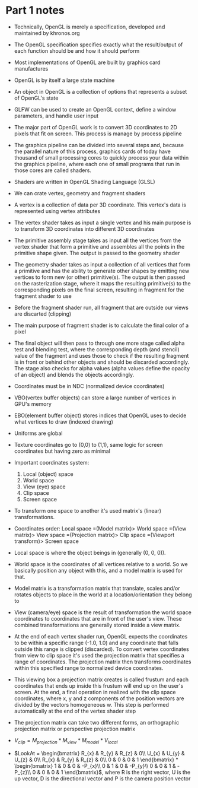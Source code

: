 # Part 1 notes

- Technically, OpenGL is merely a specification, developed and maintained by khronos.org

- The OpenGL specification specifies exactly what the result/output of each function should be and how it should perform

- Most implementations of OpenGL are built by graphics card manufactures

- OpenGL is by itself a large state machine

- An object in OpenGL is a collection of options that represents a subset of OpenGL's state

- GLFW can be used to create an OpenGL context, define a window parameters, and handle user input

- The major part of OpenGL work is to convert 3D coordinates to 2D pixels that fit on screen. This process is manage by process pipeline

- The graphics pipeline can be divided into several steps and, because the parallel nature of this process, graphics cards of today have thousand of small processing cores to quickly process your data within the graphics pipeline, where each one of small programs that run in those cores are called shaders.

- Shaders are written in OpenGL Shading Language (GLSL)

- We can crate vertex, geometry and fragment shaders

- A vertex is a collection of data per 3D coordinate. This vertex's data is represented using vertex attributes

- The vertex shader takes as input a single vertex and his main purpose is to transform 3D coordinates into different 3D coordinates

- The primitive assembly stage takes as input all the vertices from the vertex shader that form a primitive and assembles all the points in the primitive shape given. The output is passed to the geometry shader

- The geometry shader takes as input a collection of all vertices that form a primitive and has the ability to generate other shapes by emitting new vertices to form new (or other) primitive(s). The output is then passed on the rasterization stage, where it maps the resulting primitive(s) to the corresponding pixels on the final screen, resulting in fragment for the fragment shader to use

- Before the fragment shader run, all fragment that are outside our views are discarted (clipping)

- The main purpose of fragment shader is to calculate the final color of a pixel

- The final object will then pass to through one more stage called alpha test and blending test, where the corresponding depth (and stencil) value of the fragment and uses those to check if the resulting fragment is in front or behind other objects and should be discarded accordingly. The stage also checks for alpha values (alpha values define the opacity of an object) and blends the objects accordingly.

- Coordinates must be in NDC (normalized device coordinates)

- VBO(vertex buffer objects) can store a large number of vertices in GPU's memory

- EBO(element buffer object) stores indices that OpenGL uses to decide what vertices to draw (indexed drawing)

- Uniforms are global

- Texture coordinates go to (0,0) to (1,1), same logic for screen coordinates but having zero as minimal

- Important coordinates system:
  1. Local (object) space
  2. World space
  3. View (eye) space
  4. Clip space
  5. Screen space

- To transform one space to another it's used matrix's (linear) transformations.

- Coordinates order: Local space =(Model matrix)> World space =(View matrix)> View space =(Projection matrix)> Clip space =(Viewport transform)> Screen space

- Local space is where the object beings in (generally (0, 0, 0)).

- World space is the coordinates of all vertices relative to a world. So we basically position any object with this, and a model matrix is used for that.

- Model matrix is a transformation matrix that translate, scales and/or rotates objects to place in the world at a location/orientation they belong to

- View (camera/eye) space is the result of transformation the world space coordinates to coordinates that are in front of the user's view. These combined transformations are generally stored inside a view matrix.

- At the end of each vertex shader run, OpenGL expects the coordinates to be within a specific range (-1.0, 1.0) and any coordinate that falls outside this range is clipped (discarded). To convert vertex coordinates from view to clip space it's used the projection matrix that specifies a range of coordinates. The projection matrix then transforms coordinates within this specified range to normalized device coordinates.

- This viewing box a projection matrix creates is called frustum and each coordinates that ends up inside this frustum will end up on the user's screen. At the end, a final operation in realized with the clip space coordinates, where x, y and z components of the position vectors are divided by the vectors homogeneous w. This step is performed automatically at the end of the vertex shader step

- The projection matrix can take two different forms, an orthographic projection matrix or perspective projection matrix

- $V_{clip} = M_{projection} * M_{view} * M_{model} * V_{local}$

- $LookAt =
\begin{bmatrix}
  R_{x} & R_{y} & R_{z} & 0\\
  U_{x} & U_{y} & U_{z} & 0\\
  R_{x} & R_{y} & R_{z} & 0\\
  0 & 0 & 0 & 1
\end{bmatrix} *
\begin{bmatrix}
  1 & 0 & 0 & -P_{x}\\
  0 & 1 & 0 & -P_{y}\\
  0 & 0 & 1 & -P_{z}\\
  0 & 0 & 0 & 1
\end{bmatrix}$, where R is the right vector, U is the up vector, D is the directional vector and P is the camera position vector
